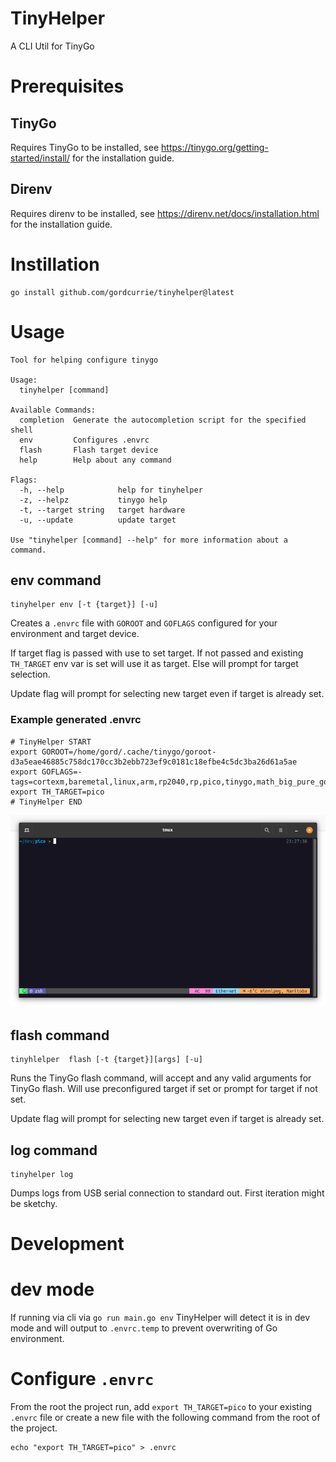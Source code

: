 # TinyHelper

A CLI Util for TinyGo

# Prerequisites

## TinyGo

Requires TinyGo to be installed, see https://tinygo.org/getting-started/install/ for the installation guide.

## Direnv

Requires direnv to be installed, see https://direnv.net/docs/installation.html for the installation guide.

# Instillation

```
go install github.com/gordcurrie/tinyhelper@latest
```

# Usage

```
Tool for helping configure tinygo

Usage:
  tinyhelper [command]

Available Commands:
  completion  Generate the autocompletion script for the specified shell
  env         Configures .envrc
  flash       Flash target device
  help        Help about any command

Flags:
  -h, --help            help for tinyhelper
  -z, --helpz           tinygo help
  -t, --target string   target hardware
  -u, --update          update target

Use "tinyhelper [command] --help" for more information about a command.
```

## env command

```
tinyhelper env [-t {target}] [-u]
```

Creates a `.envrc` file with `GOROOT` and `GOFLAGS` configured for your environment and target device.

If target flag is passed with use to set target. If not passed and existing `TH_TARGET` env var is set
will use it as target. Else will prompt for target selection.

Update flag will prompt for selecting new target even if target is already set.

### Example generated .envrc

```
# TinyHelper START
export GOROOT=/home/gord/.cache/tinygo/goroot-d3a5eae46885c758dc170cc3b2ebb723ef9c0181c18efbe4c5dc3ba26d61a5ae
export GOFLAGS=-tags=cortexm,baremetal,linux,arm,rp2040,rp,pico,tinygo,math_big_pure_go,gc.conservative,scheduler.tasks,serial.usb
export TH_TARGET=pico
# TinyHelper END

```

![TinyHelper](https://github.com/gordcurrie/gifs/blob/main/tinyhelper.gif)

## flash command

```
tinyhlelper  flash [-t {target}][args] [-u]
```

Runs the TinyGo flash command, will accept and any valid arguments for TinyGo flash. Will use preconfigured target if set or prompt for target if not set.

Update flag will prompt for selecting new target even if target is already set.

## log command

```
tinyhelper log
```

Dumps logs from USB serial connection to standard out. First iteration might be sketchy.

# Development

# dev mode

If running via cli via `go run main.go env` TinyHelper will detect it is in dev mode and will output to `.envrc.temp` to prevent overwriting of Go environment.

# Configure `.envrc`

From the root the project run, add `export TH_TARGET=pico` to your existing `.envrc` file or create a
new file with the following command from the root of the project.

```
echo "export TH_TARGET=pico" > .envrc
```
